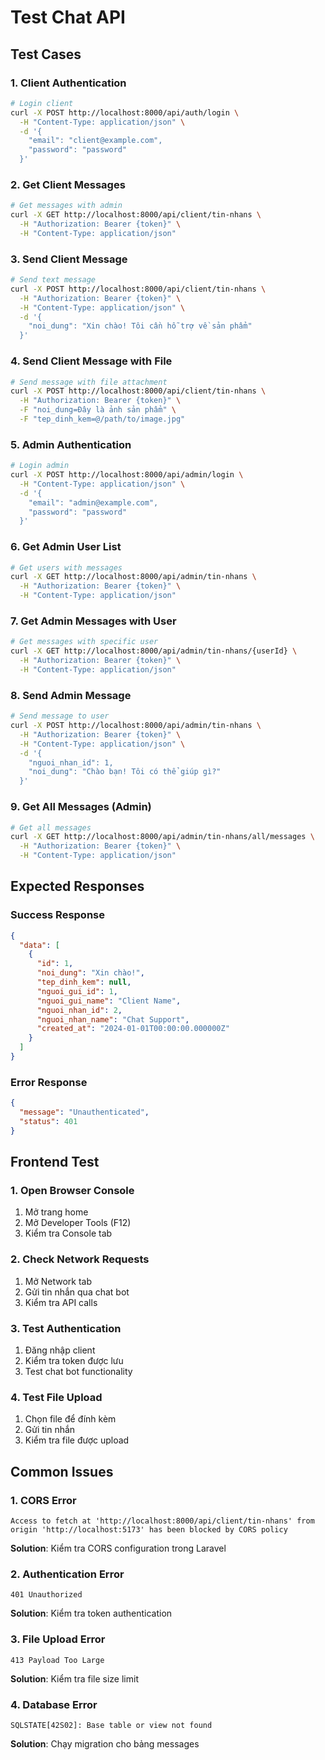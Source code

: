 # Test Chat API

## Test Cases

### 1. Client Authentication

```bash
# Login client
curl -X POST http://localhost:8000/api/auth/login \
  -H "Content-Type: application/json" \
  -d '{
    "email": "client@example.com",
    "password": "password"
  }'
```

### 2. Get Client Messages

```bash
# Get messages with admin
curl -X GET http://localhost:8000/api/client/tin-nhans \
  -H "Authorization: Bearer {token}" \
  -H "Content-Type: application/json"
```

### 3. Send Client Message

```bash
# Send text message
curl -X POST http://localhost:8000/api/client/tin-nhans \
  -H "Authorization: Bearer {token}" \
  -H "Content-Type: application/json" \
  -d '{
    "noi_dung": "Xin chào! Tôi cần hỗ trợ về sản phẩm"
  }'
```

### 4. Send Client Message with File

```bash
# Send message with file attachment
curl -X POST http://localhost:8000/api/client/tin-nhans \
  -H "Authorization: Bearer {token}" \
  -F "noi_dung=Đây là ảnh sản phẩm" \
  -F "tep_dinh_kem=@/path/to/image.jpg"
```

### 5. Admin Authentication

```bash
# Login admin
curl -X POST http://localhost:8000/api/admin/login \
  -H "Content-Type: application/json" \
  -d '{
    "email": "admin@example.com",
    "password": "password"
  }'
```

### 6. Get Admin User List

```bash
# Get users with messages
curl -X GET http://localhost:8000/api/admin/tin-nhans \
  -H "Authorization: Bearer {token}" \
  -H "Content-Type: application/json"
```

### 7. Get Admin Messages with User

```bash
# Get messages with specific user
curl -X GET http://localhost:8000/api/admin/tin-nhans/{userId} \
  -H "Authorization: Bearer {token}" \
  -H "Content-Type: application/json"
```

### 8. Send Admin Message

```bash
# Send message to user
curl -X POST http://localhost:8000/api/admin/tin-nhans \
  -H "Authorization: Bearer {token}" \
  -H "Content-Type: application/json" \
  -d '{
    "nguoi_nhan_id": 1,
    "noi_dung": "Chào bạn! Tôi có thể giúp gì?"
  }'
```

### 9. Get All Messages (Admin)

```bash
# Get all messages
curl -X GET http://localhost:8000/api/admin/tin-nhans/all/messages \
  -H "Authorization: Bearer {token}" \
  -H "Content-Type: application/json"
```

## Expected Responses

### Success Response

```json
{
  "data": [
    {
      "id": 1,
      "noi_dung": "Xin chào!",
      "tep_dinh_kem": null,
      "nguoi_gui_id": 1,
      "nguoi_gui_name": "Client Name",
      "nguoi_nhan_id": 2,
      "nguoi_nhan_name": "Chat Support",
      "created_at": "2024-01-01T00:00:00.000000Z"
    }
  ]
}
```

### Error Response

```json
{
  "message": "Unauthenticated",
  "status": 401
}
```

## Frontend Test

### 1. Open Browser Console

1. Mở trang home
2. Mở Developer Tools (F12)
3. Kiểm tra Console tab

### 2. Check Network Requests

1. Mở Network tab
2. Gửi tin nhắn qua chat bot
3. Kiểm tra API calls

### 3. Test Authentication

1. Đăng nhập client
2. Kiểm tra token được lưu
3. Test chat bot functionality

### 4. Test File Upload

1. Chọn file để đính kèm
2. Gửi tin nhắn
3. Kiểm tra file được upload

## Common Issues

### 1. CORS Error

```
Access to fetch at 'http://localhost:8000/api/client/tin-nhans' from origin 'http://localhost:5173' has been blocked by CORS policy
```

**Solution**: Kiểm tra CORS configuration trong Laravel

### 2. Authentication Error

```
401 Unauthorized
```

**Solution**: Kiểm tra token authentication

### 3. File Upload Error

```
413 Payload Too Large
```

**Solution**: Kiểm tra file size limit

### 4. Database Error

```
SQLSTATE[42S02]: Base table or view not found
```

**Solution**: Chạy migration cho bảng messages
